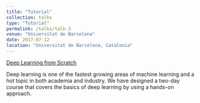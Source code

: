 ```yaml
---
title: "Tutorial"
collection: talks
type: "Tutorial"
permalink: /talks/talk-3
venue: "Universitat de Barcelona"
date: 2017-07-12
location: "Universitat de Barcelona, Catalonia"
---
```


[Deep Learning from Scratch](http://www.ub.edu/datascience/deep/)

Deep learning is one of the fastest growing areas of machine learning and a hot topic in both academia and industry. We have designed a two-day course that covers the basics of deep learning by using a hands-on approach.
